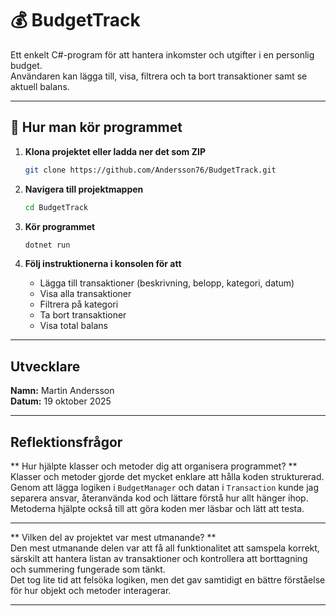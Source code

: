 # 💰 BudgetTrack

Ett enkelt C#-program för att hantera inkomster och utgifter i en personlig budget.  
Användaren kan lägga till, visa, filtrera och ta bort transaktioner samt se aktuell balans.

---

## 🚀 Hur man kör programmet

1. **Klona projektet eller ladda ner det som ZIP**
    
    ```bash
    git clone https://github.com/Andersson76/BudgetTrack.git
    ```

2. **Navigera till projektmappen**
    
    ```bash
    cd BudgetTrack
    ```

3. **Kör programmet**
    
    ```bash
    dotnet run
    ```

4. **Följ instruktionerna i konsolen för att**
    - Lägga till transaktioner (beskrivning, belopp, kategori, datum)
    - Visa alla transaktioner
    - Filtrera på kategori
    - Ta bort transaktioner
    - Visa total balans

---

## Utvecklare

**Namn:** Martin Andersson  
**Datum:** 19 oktober 2025

---

## Reflektionsfrågor

** Hur hjälpte klasser och metoder dig att organisera programmet? **  
Klasser och metoder gjorde det mycket enklare att hålla koden strukturerad.  
Genom att lägga logiken i `BudgetManager` och datan i `Transaction` kunde jag separera ansvar, återanvända kod och lättare förstå hur allt hänger ihop.  
Metoderna hjälpte också till att göra koden mer läsbar och lätt att testa.

---

** Vilken del av projektet var mest utmanande? **  
Den mest utmanande delen var att få all funktionalitet att samspela korrekt, särskilt att hantera listan av transaktioner och kontrollera att borttagning och summering fungerade som tänkt.  
Det tog lite tid att felsöka logiken, men det gav samtidigt en bättre förståelse för hur objekt och metoder interagerar.

---
